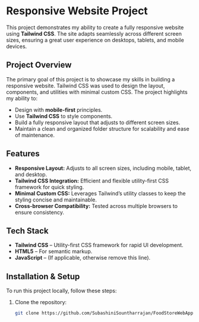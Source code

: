 # Responsive Website Project

This project demonstrates my ability to create a fully responsive website using **Tailwind CSS**. The site adapts seamlessly across different screen sizes, ensuring a great user experience on desktops, tablets, and mobile devices.

## Project Overview

The primary goal of this project is to showcase my skills in building a responsive website. Tailwind CSS was used to design the layout, components, and utilities with minimal custom CSS. The project highlights my ability to:

- Design with **mobile-first** principles.
- Use **Tailwind CSS** to style components.
- Build a fully responsive layout that adjusts to different screen sizes.
- Maintain a clean and organized folder structure for scalability and ease of maintenance.

## Features

- **Responsive Layout:** Adjusts to all screen sizes, including mobile, tablet, and desktop.
- **Tailwind CSS Integration:** Efficient and flexible utility-first CSS framework for quick styling.
- **Minimal Custom CSS:** Leverages Tailwind’s utility classes to keep the styling concise and maintainable.
- **Cross-browser Compatibility:** Tested across multiple browsers to ensure consistency.
  
## Tech Stack

- **Tailwind CSS** – Utility-first CSS framework for rapid UI development.
- **HTML5** – For semantic markup.
- **JavaScript** – (If applicable, otherwise remove this line).
  
## Installation & Setup

To run this project locally, follow these steps:

1. Clone the repository:
   ```bash
   git clone https://github.com/SubashiniSountharrajan/FoodStoreWebApplication.git

